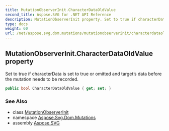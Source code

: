 ```yaml
---
title: MutationObserverInit.CharacterDataOldValue
second_title: Aspose.SVG for .NET API Reference
description: MutationObserverInit property. Set to true if characterData is set to true or omitted and targets data before the mutation needs to be recorded
type: docs
weight: 60
url: /net/aspose.svg.dom.mutations/mutationobserverinit/characterdataoldvalue/
---
```

## MutationObserverInit.CharacterDataOldValue property

Set to true if characterData is set to true or omitted and target’s data before the mutation needs to be recorded.

```csharp
public bool CharacterDataOldValue { get; set; }
```

### See Also

* class [MutationObserverInit](../)
* namespace [Aspose.Svg.Dom.Mutations](../../mutationobserverinit/)
* assembly [Aspose.SVG](../../../)
